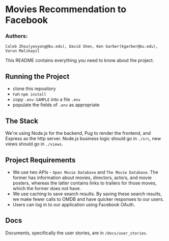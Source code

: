 # Movies Recommendation to Facebook
### Authors:
    Caleb Zhou(yesyong@bu.edu), David Shen, Ken Garber(kgarber@bu.edu), Varun Malikayil
This README contains everything you need to know about the project.

## Running the Project

* clone this repository
* run `npm install`
* copy `.env-SAMPLE` into a file `.env`
* populate the fields of `.env` as appropriate

## The Stack

We're using Node.js for the backend, Pug to render the frontend, and Express as the http server. Node.js business logic should go in `./src`, new views should go in `./views`.

## Project Requirements

* We use two APIs - `Open Movie Database` and `The Movie Database`. The former has information about movies, directors, actors, and movie posters, whereas the latter contains links to trailers for those moves, which the former does not have.
* We use caching to save search results. By saving these search results, we make fewer calls to OMDB and have quicker responses to our users.
* Users can log in to our application using Facebook OAuth.

## Docs

Documents, specifically the user stories, are in `/docs/user_stories`.
